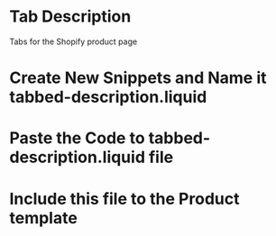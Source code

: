 # Tab Description
Tabs for the Shopify product page

# Create New Snippets and Name it tabbed-description.liquid
# Paste the Code to tabbed-description.liquid file
# Include this file to the Product template
